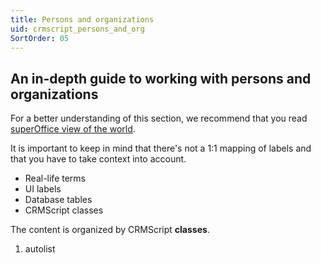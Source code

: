 ```yaml
---
title: Persons and organizations
uid: crmscript_persons_and_org
SortOrder: 05
---
```


## An in-depth guide to working with persons and organizations

For a better understanding of this section, we recommend that you read [superOffice view of the world](../../introduction/domain.md).

It is important to keep in mind that there's not a 1:1 mapping of labels and that you have to take context into account.

* Real-life terms
* UI labels
* Database tables
* CRMScript classes

The content is organized by CRMScript **classes**.

1. autolist
